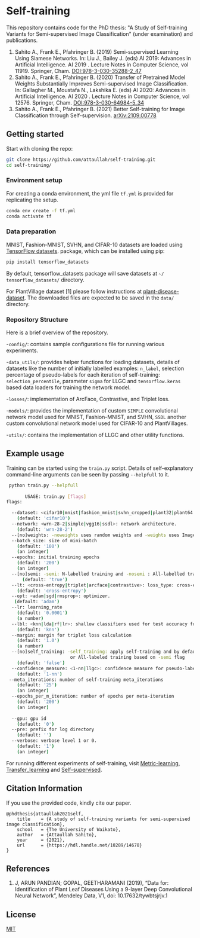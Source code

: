 # Self-training
This repository contains code for the PhD thesis: "A Study of Self-training Variants for
Semi-supervised Image Classification" (under examination) and publications.
1. Sahito A., Frank E., Pfahringer B. (2019) Semi-supervised Learning Using Siamese Networks. In: Liu J., Bailey J. 
(eds) AI 2019: Advances in Artificial Intelligence. AI 2019 . Lecture Notes in Computer Science, vol 11919. Springer, 
Cham. [DOI:978-3-030-35288-2_47](https://link.springer.com/chapter/10.1007/978-3-030-35288-2_47) 
2. Sahito A., Frank E., Pfahringer B. (2020) Transfer of Pretrained Model Weights Substantially Improves Semi-supervised
Image Classification. In: Gallagher M., Moustafa N., Lakshika E. (eds) AI 2020: Advances in Artificial Intelligence.
AI 2020 . Lecture Notes in Computer Science, vol 12576. Springer, Cham. 
[DOI:978-3-030-64984-5_34](https://doi.org/10.1007/978-3-030-64984-5_34)
3. Sahito A., Frank E., Pfahringer B. (2021) Better Self-training for Image Classification through Self-supervision. 
[arXiv:2109.00778](https://arxiv.org/abs/2109.00778)

## Getting started
Start with cloning the repo:
```bash
git clone https://github.com/attaullah/self-training.git
cd self-training/
```
### Environment setup
For creating a conda environment,  the yml  file `tf.yml` is provided for replicating the setup.

```bash
conda env create -f tf.yml
conda activate tf
```

### Data preparation
MNIST, Fashion-MNIST, SVHN, and CIFAR-10 datasets are loaded using   [TensorFlow  datasets](https://www.tensorflow.org/datasets). 
package, which can be installed using pip:
```bash
pip install tensorflow_datasets
```
By default, tensorflow_datasets package will save datasets at `~/ tensorflow_datasets/` directory.

For PlantVillage dataset [1] please follow instructions at
 [plant-disease-dataset](https://github.com/attaullah/downsampled-plant-disease-dataset). The downloaded files are 
expected to be saved in the `data/` directory. 


### Repository Structure
Here is a brief overview of the repository.

-`config/`: contains sample configurations file for running various experiments.

-`data_utils/`: provides helper functions for loading datasets, details of  datasets like the number of initially labelled
examples: `n_label`, selection percentage of pseudo-labels for each iteration of self-training: `selection_percentile`,
parameter `sigma` for LLGC and `tensorflow.keras` based data loaders for training the network model.

-`losses/`: implementation of ArcFace, Contrastive, and Triplet loss.

-`models/`: provides the implementation of custom `SIMPLE` convolutional network model used for MNIST, Fashion-MNIST, and 
SVHN, `SSDL` another custom convolutional network model used for CIFAR-10 and PlantVillages.

-`utils/`: contains the implementation of LLGC and other utility functions.


## Example usage
Training can be started using the `train.py` script. Details of self-explanatory command-line 
arguments can be seen by passing `--helpfull` to it.


```bash
 python train.py --helpfull
 
       USAGE: train.py [flags]
flags:

  --dataset: <cifar10|mnist|fashion_mnist|svhn_cropped|plant32|plant64|plant96>: dataset name
    (default: 'cifar10')
  --network: <wrn-28-2|simple|vgg16|ssdl>: network architecture.
    (default: 'wrn-28-2')
  --[no]weights: -noweights uses random weights and -weights uses ImageNet pretrained weights
  --batch_size: size of mini-batch
    (default: '100')
    (an integer)
  --epochs: initial training epochs
    (default: '200')
    (an integer)
  --[no]semi: -semi: N-labelled training and -nosemi : All-labelled training
      (default: 'true')
  --lt: <cross-entropy|triplet|arcface|contrastive>: loss_type: cross-entropy, triplet,  arcface or contrastive.
    (default: 'cross-entropy')
  --opt: <adam|sgd|rmsprop>: optimizer.
   (default: 'adam')
  --lr: learning_rate
    (default: '0.0001')
    (a number)
  --lbl: <knn|lda|rf|lr>: shallow classifiers used for test accuracy forr metric learning losses
    (default: 'knn')
  --margin: margin for triplet loss calculation
    (default: '1.0')
    (a number)
  --[no]self_training: -self_training: apply self-training and by default -noself_training, which is either N-labelled 
                        or All-labeled training based on -semi flag
    (default: 'false')
  --confidence_measure: <1-nn|llgc>: confidence measure for pseudo-label selection.
    (default: '1-nn')
 --meta_iterations: number of self-training meta_iterations
    (default: '25')
    (an integer)
  --epochs_per_m_iteration: number of epochs per meta-iteration
    (default: '200')
    (an integer)
    
  --gpu: gpu id
    (default: '0')
  --pre: prefix for log directory
    (default: '')
  --verbose: verbose level 1 or 0.
    (default: '1')
    (an integer)
 ```
For running different experiments of self-training, visit [Metric-learning](Metric_learning.md), 
[Transfer_learning](Transfer_learning.md) and [Self-supervised](Self_supervised.md).

## Citation Information 
If you use the provided code, kindly cite our paper.
```
@phdthesis{attaullah2021self,
    title    = {A study of self-training variants for semi-supervised image classification},
    school   = {The University of Waikato},
    author   = {Attaullah Sahito},
    year     = {2021}, 
    url      = {https://hdl.handle.net/10289/14678}
}
```
## References
1. J, ARUN PANDIAN; GOPAL, GEETHARAMANI (2019), “Data for: Identification of Plant Leaf Diseases Using a 9-layer Deep 
Convolutional Neural Network”, Mendeley Data, V1, doi: 10.17632/tywbtsjrjv.1

## License
[MIT](https://choosealicense.com/licenses/mit/)

